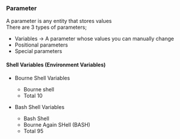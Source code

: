 ### Parameter

A parameter is any entity that stores values <br>
There are 3 types of parameters; <br>

- Variables -> A parameter whose values you can manually change
- Positional parameters
- Special parameters

#### Shell Variables (Environment Variables)

- Bourne Shell Variables
  - Bourne shell
  - Total 10

- Bash Shell Variables 
  - Bash Shell
  - Bourne Again SHell (BASH)
  - Total 95